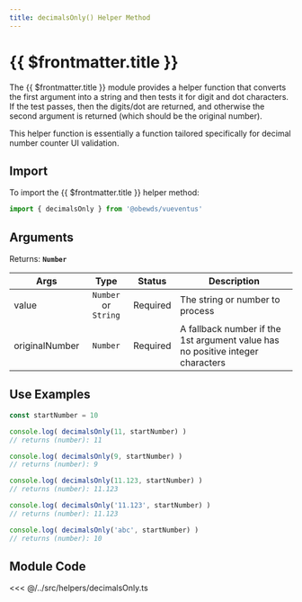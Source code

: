 ```yaml
---
title: decimalsOnly() Helper Method
---
```



<script setup>
    import DocsPackageVersion from '../../../src/views/compos/DocsPackageVersion.vue'
</script>



# {{ $frontmatter.title }}

The {{ $frontmatter.title }} module provides a helper function that converts the first argument into a string and then tests it for digit and dot characters. If the test passes, then the digits/dot are returned, and otherwise the second argument is returned (which should be the original number).

This helper function is essentially a function tailored specifically for decimal number counter UI validation.







## Import

To import the {{ $frontmatter.title }} helper method:

```javascript
import { decimalsOnly } from '@obewds/vueventus'
```





## Arguments

Returns: **`Number`**  

| Args           | Type                 | Status     | Description |
|----------------|:--------------------:|:----------:|-------------|
| value          | `Number` or `String` | Required   | The string or number to process |
| originalNumber | `Number`             | Required   | A fallback number if the 1st argument value has no positive integer characters |






## Use Examples

```javascript
const startNumber = 10

console.log( decimalsOnly(11, startNumber) )
// returns (number): 11

console.log( decimalsOnly(9, startNumber) )
// returns (number): 9

console.log( decimalsOnly(11.123, startNumber) )
// returns (number): 11.123

console.log( decimalsOnly('11.123', startNumber) )
// returns (number): 11.123

console.log( decimalsOnly('abc', startNumber) )
// returns (number): 10
```









## Module Code

<<< @/../src/helpers/decimalsOnly.ts






<DocsPackageVersion/>

